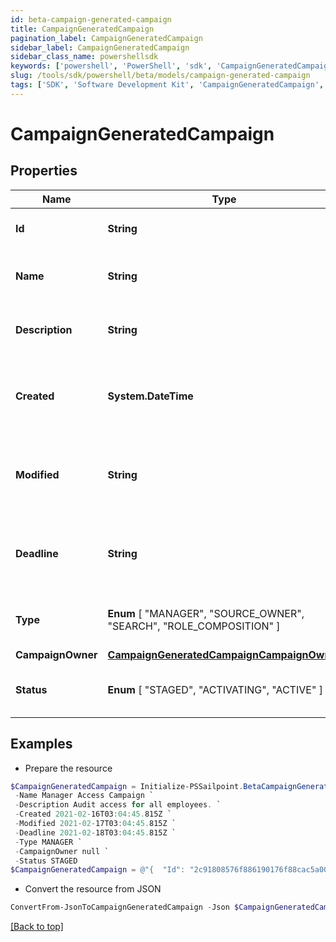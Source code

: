 ```yaml
---
id: beta-campaign-generated-campaign
title: CampaignGeneratedCampaign
pagination_label: CampaignGeneratedCampaign
sidebar_label: CampaignGeneratedCampaign
sidebar_class_name: powershellsdk
keywords: ['powershell', 'PowerShell', 'sdk', 'CampaignGeneratedCampaign', 'BetaCampaignGeneratedCampaign'] 
slug: /tools/sdk/powershell/beta/models/campaign-generated-campaign
tags: ['SDK', 'Software Development Kit', 'CampaignGeneratedCampaign', 'BetaCampaignGeneratedCampaign']
---
```



# CampaignGeneratedCampaign

## Properties

Name | Type | Description | Notes
------------ | ------------- | ------------- | -------------
**Id** | **String** | The unique ID of the campaign. | [required]
**Name** | **String** | Human friendly name of the campaign. | [required]
**Description** | **String** | Extended description of the campaign. | [required]
**Created** | **System.DateTime** | The date and time the campaign was created. | [required]
**Modified** | **String** | The date and time the campaign was last modified. | [optional] 
**Deadline** | **String** | The date and time when the campaign must be finished by. | [optional] 
**Type** |  **Enum** [  "MANAGER",    "SOURCE_OWNER",    "SEARCH",    "ROLE_COMPOSITION" ] | The type of campaign that was generated. | [required]
**CampaignOwner** | [**CampaignGeneratedCampaignCampaignOwner**](campaign-generated-campaign-campaign-owner) |  | [required]
**Status** |  **Enum** [  "STAGED",    "ACTIVATING",    "ACTIVE" ] | The current status of the campaign. | [required]

## Examples

- Prepare the resource
```powershell
$CampaignGeneratedCampaign = Initialize-PSSailpoint.BetaCampaignGeneratedCampaign  -Id 2c91808576f886190176f88cac5a0010 `
 -Name Manager Access Campaign `
 -Description Audit access for all employees. `
 -Created 2021-02-16T03:04:45.815Z `
 -Modified 2021-02-17T03:04:45.815Z `
 -Deadline 2021-02-18T03:04:45.815Z `
 -Type MANAGER `
 -CampaignOwner null `
 -Status STAGED
$CampaignGeneratedCampaign = @"{  "Id": "2c91808576f886190176f88cac5a0010", "Name": "Manager Access Campaign", "Description": "Audit access for all employees.", "Created": "2021-02-16T03:04:45.815Z", "Modified": "2021-02-17T03:04:45.815Z", "Deadline": "2021-02-18T03:04:45.815Z", "Type": "MANAGER", "CampaignOwner": null, "Status": "STAGED" }"@
```

- Convert the resource from JSON
```powershell
ConvertFrom-JsonToCampaignGeneratedCampaign -Json $CampaignGeneratedCampaign
```


[[Back to top]](#) 

